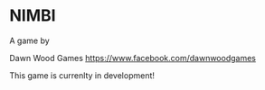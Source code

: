 # NIMBI

A game by

Dawn Wood Games
https://www.facebook.com/dawnwoodgames

This game is currenlty in development!
 
 